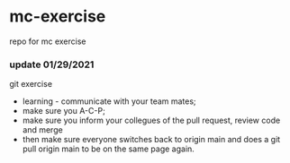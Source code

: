 # mc-exercise
repo for mc exercise

### update 01/29/2021
git exercise

+ learning - communicate with your team mates;
+ make sure you A-C-P;
+ make sure you inform your collegues of the pull request, review code and merge
+ then make sure everyone switches back to origin main and does a git pull origin main to be on the same page again.



